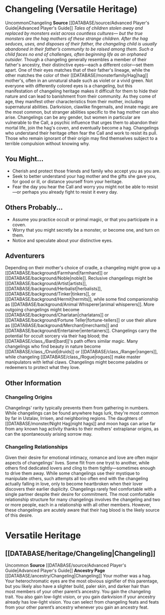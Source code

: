 ﻿---
id: '22'
name: Changeling
source: '[[DATABASE/source/Advanced Player''s Guide|Advanced Player''s Guide]]'

---
# Changeling (Versatile Heritage)

<span class="trait-uncommon item-trait">Uncommon</span><span class="item-trait">Changeling</span>
**Source** [[DATABASE/source/Advanced Player's Guide|Advanced Player's Guide]] 
_Tales of children stolen away and replaced by monsters exist across countless cultures— but the true monsters are the hag mothers of these strange children. After the hag seduces, uses, and disposes of their father, the changeling child is usually abandoned in their father’s community to be raised among them. Such a child faces no end of challenges, often beginning life as an orphaned outsider._
Though a changeling generally resembles a member of their father's ancestry, their distinctive eyes—each a different color—set them apart. One of their eyes matches that of their father's lineage, while the other matches the color of their [[DATABASE/monsterfamily/Hag|hag]] mother's, often in an unnatural shade such as violet or a vivid green. Not everyone with differently colored eyes is a changeling, but this manifestation of changeling heritage makes it difficult for them to hide their nature and can lead to banishment from their community. As they come of age, they manifest other characteristics from their mother, including supernatural abilities. Darkvision, clawlike fingernails, and innate magic are the most common, but stranger abilities specific to the hag mother can also arise.
 Changelings can be any gender, but women in particular are vulnerable to the Call, a psychic influence that urges them to abandon their mortal life, join the hag's coven, and eventually become a hag. Changelings who understand their heritage often fear the Call and work to resist its pull. Those who remain ignorant of their origin may find themselves subject to a terrible compulsion without knowing why.

## You Might...

* Cherish and protect those friends and family who accept you as you are. 
* Seek to better understand your hag mother and the gifts she gave you, for good or ill, or distance yourself from your heritage. 
* Fear the day you hear the Call and worry you might not be able to resist—or perhaps you already fight to resist it every day.

## Others Probably...

* Assume you practice occult or primal magic, or that you participate in a coven. 
* Worry that you might secretly be a monster, or become one, and turn on them. 
* Notice and speculate about your distinctive eyes.

## Adventurers

Depending on their mother's choice of cradle, a changeling might grow up a [[DATABASE/background/Farmhand|farmhand]] or [[DATABASE/background/Noble|noble]]. Reclusive changelings might be [[DATABASE/background/Artist|artists]], [[DATABASE/background/Herbalist|herbalists]], [[DATABASE/background/Tinker|tinkers]], or [[DATABASE/background/Hermit|hermits]], while some find companionship as [[DATABASE/background/Animal Whisperer|animal whisperers]]. More outgoing changelings might become [[DATABASE/background/Charlatan|charlatans]] or [[DATABASE/background/Fortune Teller|fortune-tellers]] or use their allure as [[DATABASE/background/Merchant|merchants]] and [[DATABASE/background/Entertainer|entertainers]].
 Changelings carry the potential for occult sorcery via their hag blood; the [[DATABASE/class_/Bard|bard]]'s path offers similar magic. Many changelings who find beauty in nature become [[DATABASE/class_/Druid|druids]] or [[DATABASE/class_/Ranger|rangers]], while changeling [[DATABASE/class_/Rogue|rogues]] make master manipulators with lethal claws. Changelings might become paladins or redeemers to protect what they love.

## Other Information

### Changeling Origins

Changelings' rarity typically prevents them from gathering in numbers. While changelings can be found anywhere hags lurk, they're most common by far in Ustalav, Irrisen, and neighboring regions. The daughters of [[DATABASE/monster/Night Hag|night hags]] and moon hags can arise far from any known hag activity thanks to their mothers' extraplanar origins, as can the spontaneously arising sorrow may.

### Changeling Relationships

Given their desire for emotional intimacy, romance and love are often major aspects of changelings' lives. Some flit from one tryst to another, while others find dedicated lovers and cling to them tightly—sometimes enough to drive them away. While some changelings use their mystique to manipulate others, such attempts all too often end with the changeling actually falling in love, only to become heartbroken when their lover discovers their earlier duplicity. Changelings rarely feel comfortable with a single partner despite their desire for commitment. The most comfortable relationship structure for many changelings involves the changeling and two or more people, each in a relationship with all other members. However, these changelings are acutely aware that their hag blood is the likely source of this desire.

# Versatile Heritage

## [[DATABASE/heritage/Changeling|Changeling]]

<span class="trait-uncommon item-trait">Uncommon</span>
**Source** [[DATABASE/source/Advanced Player's Guide|Advanced Player's Guide]] 
**Ancestry Page** [[DATABASE/ancestry/Changeling|Changeling]]
Your mother was a hag. Your heterochromatic eyes are the most obvious signifier of this parentage, but you likely also have a slighter build, paler skin, and darker hair than most members of your other parent’s ancestry. You gain the changeling trait. You also gain low-light vision, or you gain darkvision if your ancestry already has low-light vision. You can select from changeling feats and feats from your other parent’s ancestry whenever you gain an ancestry feat.